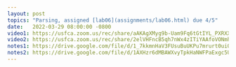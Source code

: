 ```yaml
---
layout: post
topics: "Parsing, assigned [lab06](assignments/lab06.html) due 4/5"
date:   2022-03-29 08:00:00 -0800
video1: https://usfca.zoom.us/rec/share/aAKAgXMyg9b-Uam9Fq6tGtIYL_PXRXXfYxuP93DSL-JQlNfE5yqhAX3L8TN9ZuI.On4OXi4EqY68h-tr
video2: https://usfca.zoom.us/rec/share/2elVHFncB5qh7nWx4zITiYAAfoVONmhcppL9xRGF26KVqAIXEAxWPgglJl4ILqUM.xalpujNhZhN4B3IW
notes1: https://drive.google.com/file/d/1_7kkmnHaV3FUsuBuUKPu7mrurt0uiOgR/view?usp=sharing
notes2: https://drive.google.com/file/d/1AXHzr6dMBAWXvyTpkHaNWFPaExgc5UzA/view?usp=sharing
---
```

